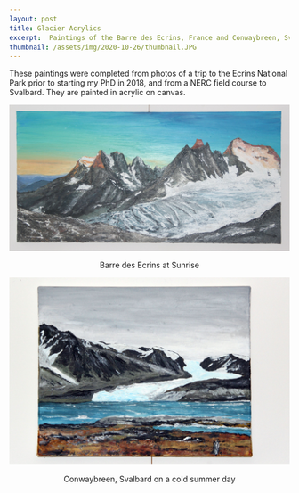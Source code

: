 ```yaml
---
layout: post
title: Glacier Acrylics
excerpt:  Paintings of the Barre des Ecrins, France and Conwaybreen, Svalbard.
thumbnail: /assets/img/2020-10-26/thumbnail.JPG
---
```

These paintings were completed from photos of a trip to the Ecrins National Park prior to starting my PhD in 2018, and from a NERC field course to Svalbard.  They are painted in acrylic on canvas.

<div>
  <img src="/assets/img/2020-10-26/BarreDesEcrins.jpg" alt="The Barre des Ecrins at Sunrise, acrylic on canvas."/>
</div>

<p style="text-align: center">Barre des Ecrins at Sunrise</p>

<div>
  <img src="/assets/img/2020-10-26/NyAlesund.jpg" alt="Conwaybreen, Svalbard on a cold summer day, acrylic on canvas."/>
</div>

<p style="text-align: center">Conwaybreen, Svalbard on a cold summer day</p>
